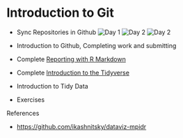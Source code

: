 # Introduction to Git
- Sync Repositories in Github
![Day 1](day_1)
![Day 2](day_2_1)
![Day 2](day_2_2)

- Introduction to Github, Completing work and submitting
- Complete [Reporting with R Markdown](https://www.datacamp.com/courses/reporting-with-r-markdown?tap_a=5644-dce66f&tap_s=251073-07cc7e)
- Complete [Introduction to the Tidyverse](https://www.datacamp.com/courses/introduction-to-the-tidyverse)
- Introduction to Tidy Data
- Exercises

References
- https://github.com/ikashnitsky/dataviz-mpidr
